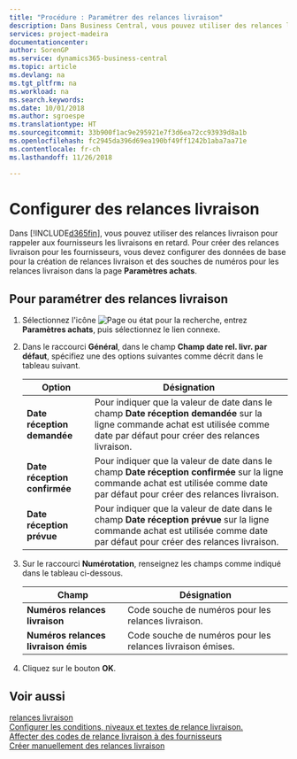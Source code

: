 ```yaml
---
title: "Procédure : Paramétrer des relances livraison"
description: Dans Business Central, vous pouvez utiliser des relances livraison pour rappeler aux fournisseurs les livraisons en retard.
services: project-madeira
documentationcenter: 
author: SorenGP
ms.service: dynamics365-business-central
ms.topic: article
ms.devlang: na
ms.tgt_pltfrm: na
ms.workload: na
ms.search.keywords: 
ms.date: 10/01/2018
ms.author: sgroespe
ms.translationtype: HT
ms.sourcegitcommit: 33b900f1ac9e295921e7f3d6ea72cc93939d8a1b
ms.openlocfilehash: fc2945da396d69ea190bf49ff1242b1aba7aa71e
ms.contentlocale: fr-ch
ms.lasthandoff: 11/26/2018

---
```

# <a name="set-up-delivery-reminders"></a>Configurer des relances livraison
Dans [!INCLUDE[d365fin](../../includes/d365fin_md.md)], vous pouvez utiliser des relances livraison pour rappeler aux fournisseurs les livraisons en retard. Pour créer des relances livraison pour les fournisseurs, vous devez configurer des données de base pour la création de relances livraison et des souches de numéros pour les relances livraison dans la page **Paramètres achats**.  

## <a name="to-set-up-delivery-reminders"></a>Pour paramétrer des relances livraison  

1.  Sélectionnez l'icône ![Page ou état pour la recherche](../../media/ui-search/search_small.png "Page ou état pour la recherche"), entrez **Paramètres achats**, puis sélectionnez le lien connexe.  
2.  Dans le raccourci **Général**, dans le champ **Champ date rel. livr. par défaut**, spécifiez une des options suivantes comme décrit dans le tableau suivant.  

    |Option|Désignation|  
    |----------------------------------|---------------------------------------|  
    |**Date réception demandée**|Pour indiquer que la valeur de date dans le champ **Date réception demandée** sur la ligne commande achat est utilisée comme date par défaut pour créer des relances livraison.|  
    |**Date réception confirmée**|Pour indiquer que la valeur de date dans le champ **Date réception confirmée** sur la ligne commande achat est utilisée comme date par défaut pour créer des relances livraison.|  
    |**Date réception prévue**|Pour indiquer que la valeur de date dans le champ **Date réception prévue** sur la ligne commande achat est utilisée comme date par défaut pour créer des relances livraison.|  

3.  Sur le raccourci **Numérotation**, renseignez les champs comme indiqué dans le tableau ci-dessous.  

    |Champ|Désignation|  
    |---------------------------------|---------------------------------------|  
    |**Numéros relances livraison**|Code souche de numéros pour les relances livraison.|  
    |**Numéros relances livraison émis**|Code souche de numéros pour les relances livraison émises.|  

4.  Cliquez sur le bouton **OK**.  

## <a name="see-also"></a>Voir aussi  
 [relances livraison](delivery-reminders.md)   
 [Configurer les conditions, niveaux et textes de relance livraison.](how-to-set-up-delivery-reminder-terms-levels-and-text.md)   
 [Affecter des codes de relance livraison à des fournisseurs](how-to-assign-delivery-reminder-codes-to-vendors.md)   
 [Créer manuellement des relances livraison](how-to-create-delivery-reminders-manually.md)

